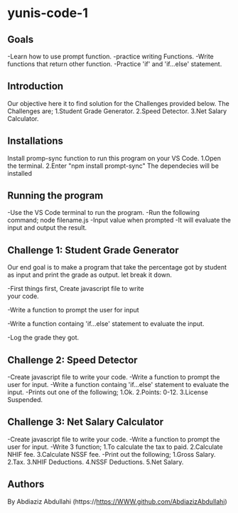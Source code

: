 # yunis-code-1

## Goals

-Learn how to use prompt function.
-practice writing Functions.
-Write functions that return other function.
-Practice 'if' and 'if...else' statement.

## Introduction

Our objective here it to find solution for the Challenges provided below.
The Challenges are;
1.Student Grade Generator.
2.Speed Detector.
3.Net Salary Calculator. 

## Installations

Install promp-sync function to run this program on your VS Code.
1.Open the terminal.
2.Enter "npm install prompt-sync"
The dependecies will be installed

## Running the program

-Use the VS Code terminal to run the program.
-Run the following command;
    node filename.js
-Input value when prompted
-It will evaluate the input and output the result.


## Challenge 1: Student Grade Generator

Our end goal is to make a program that take the percentage got by student as input and print the grade as output.
let break it down.

-First things first, Create javascript file to write  
your code.

-Write a function to prompt the user for input 

-Write a function containg 'if...else' statement to evaluate the input.

-Log the grade they got.

## Challenge 2: Speed Detector

-Create javascript file to write your code.
-Write a function to prompt the user for input.
-Write a function containg 'if...else' statement to evaluate the input.
-Prints out one of the following;
 1.Ok.
 2.Points: 0-12.
 3.License Suspended.

## Challenge 3: Net Salary Calculator

-Create javascript file to write your code.
-Write a function to prompt the user for input.
-Write 3 function;
 1.To calculate the tax to paid.
 2.Calculate NHIF fee.
 3.Calculate NSSF fee.
-Print out the following;
 1.Gross Salary.
 2.Tax.
 3.NHIF Deductions.
 4.NSSF Deductions.
 5.Net Salary.

 ## 

## Authors

By Abdiaziz Abdullahi
(https://https://WWW.github.com/AbdiazizAbdullahi)


